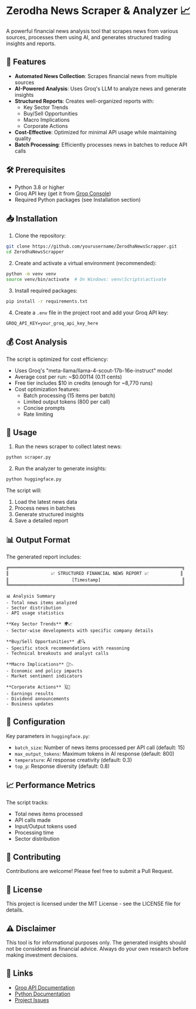 # Zerodha News Scraper & Analyzer 📈

A powerful financial news analysis tool that scrapes news from various sources, processes them using AI, and generates structured trading insights and reports.

## 🌟 Features

- **Automated News Collection**: Scrapes financial news from multiple sources
- **AI-Powered Analysis**: Uses Groq's LLM to analyze news and generate insights
- **Structured Reports**: Creates well-organized reports with:
  - Key Sector Trends
  - Buy/Sell Opportunities
  - Macro Implications
  - Corporate Actions
- **Cost-Effective**: Optimized for minimal API usage while maintaining quality
- **Batch Processing**: Efficiently processes news in batches to reduce API calls

## 🛠️ Prerequisites

- Python 3.8 or higher
- Groq API key (get it from [Groq Console](https://console.groq.com/keys))
- Required Python packages (see Installation section)

## 📥 Installation

1. Clone the repository:
```bash
git clone https://github.com/yourusername/ZerodhaNewsScrapper.git
cd ZerodhaNewsScrapper
```

2. Create and activate a virtual environment (recommended):
```bash
python -m venv venv
source venv/bin/activate  # On Windows: venv\Scripts\activate
```

3. Install required packages:
```bash
pip install -r requirements.txt
```

4. Create a `.env` file in the project root and add your Groq API key:
```
GROQ_API_KEY=your_groq_api_key_here
```

## 💰 Cost Analysis

The script is optimized for cost efficiency:
- Uses Groq's "meta-llama/llama-4-scout-17b-16e-instruct" model
- Average cost per run: ~$0.00114 (0.11 cents)
- Free tier includes $10 in credits (enough for ~8,770 runs)
- Cost optimization features:
  - Batch processing (15 items per batch)
  - Limited output tokens (800 per call)
  - Concise prompts
  - Rate limiting

## 🚀 Usage

1. Run the news scraper to collect latest news:
```bash
python scraper.py
```

2. Run the analyzer to generate insights:
```bash
python huggingface.py
```

The script will:
1. Load the latest news data
2. Process news in batches
3. Generate structured insights
4. Save a detailed report

## 📊 Output Format

The generated report includes:
```
╔══════════════════════════════════════════════════════════════════╗
║                📈 STRUCTURED FINANCIAL NEWS REPORT 📈            ║
║                        [Timestamp]                               ║
╚══════════════════════════════════════════════════════════════════╝

📊 Analysis Summary
- Total news items analyzed
- Sector distribution
- API usage statistics

**Key Sector Trends** 🌍📈
- Sector-wise developments with specific company details

**Buy/Sell Opportunities** 💰🔍
- Specific stock recommendations with reasoning
- Technical breakouts and analyst calls

**Macro Implications** 🏦📉
- Economic and policy impacts
- Market sentiment indicators

**Corporate Actions** 🗓️🏢
- Earnings results
- Dividend announcements
- Business updates
```

## 🔧 Configuration

Key parameters in `huggingface.py`:
- `batch_size`: Number of news items processed per API call (default: 15)
- `max_output_tokens`: Maximum tokens in AI response (default: 800)
- `temperature`: AI response creativity (default: 0.3)
- `top_p`: Response diversity (default: 0.8)

## 📈 Performance Metrics

The script tracks:
- Total news items processed
- API calls made
- Input/Output tokens used
- Processing time
- Sector distribution

## 🤝 Contributing

Contributions are welcome! Please feel free to submit a Pull Request.

## 📝 License

This project is licensed under the MIT License - see the LICENSE file for details.

## ⚠️ Disclaimer

This tool is for informational purposes only. The generated insights should not be considered as financial advice. Always do your own research before making investment decisions.

## 🔗 Links

- [Groq API Documentation](https://console.groq.com/docs)
- [Python Documentation](https://docs.python.org/3/)
- [Project Issues](https://github.com/yourusername/ZerodhaNewsScrapper/issues) 